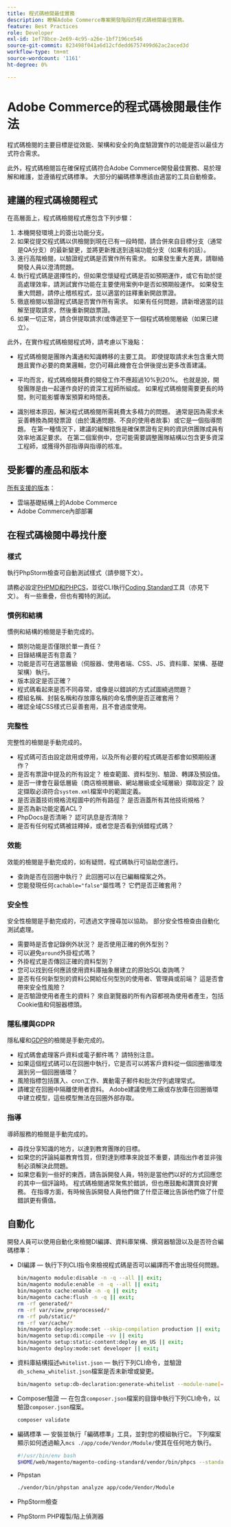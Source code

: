 ```yaml
---
title: 程式碼檢閱最佳實務
description: 瞭解Adobe Commerce專案開發階段的程式碼檢閱最佳實務。
feature: Best Practices
role: Developer
exl-id: 1ef78bce-2e69-4c95-a26e-1bf7196ce546
source-git-commit: 823498f041a6d12cfdedd6757499d62ac2aced3d
workflow-type: tm+mt
source-wordcount: '1161'
ht-degree: 0%

---
```


# Adobe Commerce的程式碼檢閱最佳作法

程式碼檢閱的主要目標是從效能、架構和安全的角度驗證實作的功能是否以最佳方式符合需求。

此外，程式碼檢閱旨在確保程式碼符合Adobe Commerce開發最佳實務、易於理解和維護，並遵循程式碼標準。 大部分的編碼標準應該由適當的工具自動檢查。

## 建議的程式碼檢閱程式

在高層面上，程式碼檢閱程式應包含下列步驟：

1. 本機開發環境上的簽出功能分支。
1. 如果從提交程式碼以供檢閱到現在已有一段時間，請合併來自目標分支（通常是QA分支）的最新變更，並將更新推送到遠端功能分支（如果有的話）。
1. 進行高階檢閱，以驗證程式碼是否實作所有需求。 如果發生重大差異，請聯絡開發人員以澄清問題。
1. 執行程式碼是選擇性的，但如果您懷疑程式碼是否如預期運作，或它有助於提高處理效率，請測試實作功能在主要使用案例中是否如預期般運作。 如果發生重大問題，請停止稽核程式，並以適當的註釋重新開啟票證。
1. 徹底檢閱以驗證程式碼是否實作所有需求。 如果有任何問題，請新增適當的註解至提取請求，然後重新開啟票證。
1. 如果一切正常，請合併提取請求(或傳遞至下一個程式碼檢閱層級（如果已建立）。

此外，在實作程式碼檢閱程式時，請考慮以下幾點：

- 程式碼檢閱是團隊內溝通和知識轉移的主要工具。 即使提取請求未包含重大問題且實作必要的商業邏輯，您仍可藉此機會在合併後提出更多改善建議。

- 平均而言，程式碼檢閱耗費的開發工作不應超過10%到20%。 也就是說，開發團隊是由一起運作良好的資深工程師所組成。 如果程式碼檢閱需要更長的時間，則可能影響專案預算和時間表。

- 識別根本原因，解決程式碼檢閱所需耗費太多精力的問題。 通常是因為需求未妥善轉換為開發票證（由於溝通問題、不良的使用者故事）或它是一個指導問題。 在第一種情況下，建議的緩解措施是確保票證有足夠的資訊供團隊成員有效率地滿足要求。 在第二個案例中，您可能需要調整團隊結構以包含更多資深工程師，或獲得外部指導與指導的核准。

## 受影響的產品和版本

[所有支援的版本](../../../release/versions.md)：

- 雲端基礎結構上的Adobe Commerce
- Adobe Commerce內部部署

## 在程式碼檢閱中尋找什麼

### 樣式

執行PhpStorm檢查可自動測試樣式（請參閱下文）。

請務必設定[PHPMD和PHPCS](https://developer.adobe.com/commerce/php/best-practices/phpstorm/code-inspection/)，並從CLI執行[Coding Standard](https://github.com/magento/magento-coding-standard)工具（亦見下文）。 有一些重疊，但也有獨特的測試。

### 慣例和結構

慣例和結構的檢閱是手動完成的。

- 類別功能是否僅限於單一責任？
- 目錄結構是否有意義？
- 功能是否可在適當層級（伺服器、使用者端、CSS、JS、資料庫、架構、基礎架構）執行。
- 版本設定是否正確？
- 程式碼看起來是否不同尋常，或像是以錯誤的方式試圖繞過問題？
- 模組名稱、封裝名稱和存放庫名稱的命名慣例是否正確套用？
- 確認全域CSS樣式已妥善套用，且不會過度使用。

### 完整性

完整性的檢閱是手動完成的。

- 程式碼可否由設定啟用或停用，以及所有必要的程式碼是否都會如預期般運作？
- 是否有票證中提及的所有設定？ 檢查範圍、資料型別、驗證、轉譯及預設值。
- 是否一律會在最低層級（商店檢視層級、網站層級或全域層級）擷取設定？ 設定擷取必須符合`system.xml`檔案中的範圍定義。
- 是否涵蓋技術規格流程圖中的所有路徑？ 是否涵蓋所有其他技術規格？
- 是否為新功能定義ACL？
- PhpDocs是否清晰？ 認可訊息是否清除？
- 是否有任何程式碼被註釋掉，或者您是否看到偵錯程式碼？

### 效能

效能的檢閱是手動完成的，如有疑問，程式碼執行可協助您進行。

- 查詢是否在回圈中執行？ 此回圈可以在已編輯檔案之外。
- 您能發現任何`cachable="false"`屬性嗎？ 它們是否正確套用？

### 安全性

安全性檢閱是手動完成的，可透過文字搜尋加以協助。 部分安全性檢查由自動化測試處理。

- 需要時是否會記錄例外狀況？ 是否使用正確的例外型別？
- 可以避免`around`外掛程式嗎？
- 外掛程式是否傳回正確的資料型別？
- 您可以找到任何應該使用資料庫抽象層建立的原始SQL查詢嗎？
- 是否有任何新型別的資料公開給任何型別的使用者、管理員或前端？ 這是否會帶來安全性風險？
- 是否驗證使用者產生的資料？ 來自瀏覽器的所有內容都視為使用者產生，包括Cookie值和伺服器標頭。

### 隱私權與GDPR

隱私權和[GDPR](../../../security-and-compliance/privacy/gdpr.md)的檢閱是手動完成的。

- 程式碼會處理客戶資料或電子郵件嗎？ 請特別注意。
- 如果這個程式碼可以在回圈中執行，它是否可以將客戶資料從一個回圈循環洩漏到另一個回圈循環？
- 風險指標包括匯入、cron工作、異動電子郵件和批次佇列處理常式。
- 請確定在回圈中隔離使用者資料。 Adobe建議使用工廠或存放庫在回圈循環中建立模型，這些模型無法在回圈外部存取。

### 指導

導師服務的檢閱是手動完成的。

- 尋找分享知識的地方，以達到教育團隊的目標。
- 如果您的評論純屬教育性質，但對達到標準來說並不重要，請指出作者並非強制必須解決此問題。
- 如果您看到一些好的東西，請告訴開發人員，特別是當他們以好的方式回應您的其中一個評論時。 程式碼檢閱通常聚焦於錯誤，但也應鼓勵和讚賞良好實務。 在指導方面，有時候告訴開發人員他們做了什麼正確比告訴他們做了什麼錯誤更有價值。

## 自動化

開發人員可以使用自動化來檢閱DI編譯、資料庫架構、撰寫器驗證以及是否符合編碼標準：

- DI編譯 — 執行下列CLI指令來檢視程式碼是否可以編譯而不會出現任何問題。

  ```bash
  bin/magento module:disable -n -q --all || exit;
  bin/magento module:enable -n -q --all || exit;
  bin/magento cache:enable -n -q || exit;
  bin/magento cache:flush -n -q || exit;
  rm -rf generated/*
  rm -rf var/view_preprocessed/*
  rm -rf pub/static/*
  rm -rf var/cache/*
  bin/magento deploy:mode:set --skip-compilation production || exit;
  bin/magento setup:di:compile -vv || exit;
  bin/magento setup:static-content:deploy en_US || exit;
  bin/magento deploy:mode:set developer || exit;
  ```

- 資料庫結構描述`whitelist.json` — 執行下列CLI命令，並驗證`db_schema_whitelist.json`檔案是否未新增或變更。

  ```bash
  bin/magento setup:db-declaration:generate-whitelist --module-name[=MODULE-NAME]
  ```

- Composer驗證 — 在包含`composer.json`檔案的目錄中執行下列CLI命令，以驗證`composer.json`檔案。

  ```bash
  composer validate
  ```

- 編碼標準 — 安裝並執行「編碼標準」工具，並對您的模組執行它。 下列檔案顯示如何透過輸入`mcs ./app/code/Vendor/Module/`使其在任何地方執行。

  ```bash
  #!/usr/bin/env bash
  $HOME/web/magento/magento-coding-standard/vendor/bin/phpcs --standard=Magento2 "$@"
  ```

- Phpstan

  ```bash
  ./vendor/bin/phpstan analyze app/code/Vendor/Module
  ```

- PhpStorm檢查

- PhpStorm PHP複製/貼上偵測器
